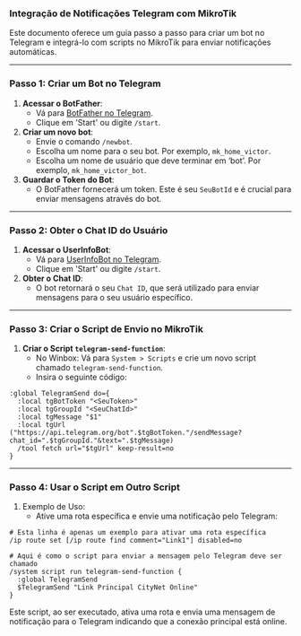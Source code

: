 ### Integração de Notificações Telegram com MikroTik

Este documento oferece um guia passo a passo para criar um bot no Telegram e integrá-lo com scripts no MikroTik para enviar notificações automáticas.

------

### Passo 1: Criar um Bot no Telegram

1. **Acessar o BotFather**:
   - Vá para [BotFather no Telegram](https://telegram.me/BotFather).
   - Clique em 'Start' ou digite `/start`.
2. **Criar um novo bot**:
   - Envie o comando `/newbot`.
   - Escolha um nome para o seu bot. Por exemplo, `mk_home_victor`.
   - Escolha um nome de usuário que deve terminar em ‘bot’. Por exemplo, `mk_home_victor_bot`.
3. **Guardar o Token do Bot**:
   - O BotFather fornecerá um token. Este é seu `SeuBotId` e é crucial para enviar mensagens através do bot.

------

### Passo 2: Obter o Chat ID do Usuário

1. **Acessar o UserInfoBot**:
   - Vá para [UserInfoBot no Telegram](https://telegram.me/userinfobot).
   - Clique em 'Start' ou digite `/start`.
2. **Obter o Chat ID**:
   - O bot retornará o seu `Chat ID`, que será utilizado para enviar mensagens para o seu usuário específico.

------

### Passo 3: Criar o Script de Envio no MikroTik

1. **Criar o Script `telegram-send-function`**:
   - No Winbox: Vá para `System > Scripts` e crie um novo script chamado `telegram-send-function`.
   - Insira o seguinte código:

```
:global TelegramSend do={
  :local tgBotToken "<SeuToken>"
  :local tgGroupId "<SeuChatId>"
  :local tgMessage "$1"
  :local tgUrl ("https://api.telegram.org/bot".$tgBotToken."/sendMessage?chat_id=".$tgGroupId."&text=".$tgMessage)
  /tool fetch url="$tgUrl" keep-result=no
}
```

------

### Passo 4: Usar o Script em Outro Script

1. Exemplo de Uso:
   - Ative uma rota específica e envie uma notificação pelo Telegram:

```
# Esta linha é apenas um exemplo para ativar uma rota específica
/ip route set [/ip route find comment="Link1"] disabled=no

# Aqui é como o script para enviar a mensagem pelo Telegram deve ser chamado
/system script run telegram-send-function {
  :global TelegramSend
  $TelegramSend "Link Principal CityNet Online"
}
```

Este script, ao ser executado, ativa uma rota e envia uma mensagem de notificação para o Telegram indicando que a conexão principal está online.

